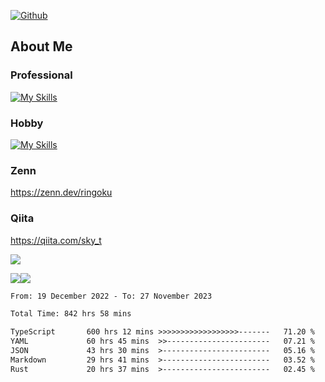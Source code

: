 [![Github](https://img.shields.io/github/followers/skyt-a?label=Follow&style=social)](https://github.com/skyt-a)

## About Me
### Professional
[![My Skills](https://skillicons.dev/icons?i=react,ts,js,nodejs,java,graphql,firebase,githubactions&theme=light)](https://skillicons.dev)
### Hobby
[![My Skills](https://skillicons.dev/icons?i=unity,rust,py&theme=light)](https://skillicons.dev)

### Zenn
https://zenn.dev/ringoku
### Qiita
https://qiita.com/sky_t


![](https://github-profile-summary-cards.vercel.app/api/cards/profile-details?username=skyt-a&theme=default)

![](https://github-profile-summary-cards.vercel.app/api/cards/repos-per-language?username=skyt-a&theme=default)![](https://github-profile-summary-cards.vercel.app/api/cards/stats?username=RinGoku&theme=default)

<!--START_SECTION:waka-->

```txt
From: 19 December 2022 - To: 27 November 2023

Total Time: 842 hrs 58 mins

TypeScript       600 hrs 12 mins >>>>>>>>>>>>>>>>>>-------   71.20 %
YAML             60 hrs 45 mins  >>-----------------------   07.21 %
JSON             43 hrs 30 mins  >------------------------   05.16 %
Markdown         29 hrs 41 mins  >------------------------   03.52 %
Rust             20 hrs 37 mins  >------------------------   02.45 %
```

<!--END_SECTION:waka-->
